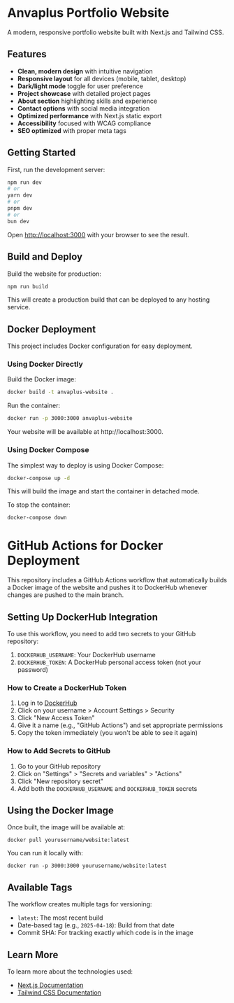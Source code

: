 # Anvaplus Portfolio Website

A modern, responsive portfolio website built with Next.js and Tailwind CSS.

## Features

- **Clean, modern design** with intuitive navigation
- **Responsive layout** for all devices (mobile, tablet, desktop)
- **Dark/light mode** toggle for user preference
- **Project showcase** with detailed project pages
- **About section** highlighting skills and experience
- **Contact options** with social media integration
- **Optimized performance** with Next.js static export
- **Accessibility** focused with WCAG compliance
- **SEO optimized** with proper meta tags

## Getting Started

First, run the development server:

```bash
npm run dev
# or
yarn dev
# or
pnpm dev
# or
bun dev
```

Open [http://localhost:3000](http://localhost:3000) with your browser to see the result.

## Build and Deploy

Build the website for production:

```bash
npm run build
```

This will create a production build that can be deployed to any hosting service.

## Docker Deployment

This project includes Docker configuration for easy deployment.

### Using Docker Directly

Build the Docker image:

```bash
docker build -t anvaplus-website .
```

Run the container:

```bash
docker run -p 3000:3000 anvaplus-website
```

Your website will be available at http://localhost:3000.

### Using Docker Compose

The simplest way to deploy is using Docker Compose:

```bash
docker-compose up -d
```

This will build the image and start the container in detached mode.

To stop the container:

```bash
docker-compose down
```

# GitHub Actions for Docker Deployment

This repository includes a GitHub Actions workflow that automatically builds a Docker image of the website and pushes it to DockerHub whenever changes are pushed to the main branch.

## Setting Up DockerHub Integration

To use this workflow, you need to add two secrets to your GitHub repository:

1. `DOCKERHUB_USERNAME`: Your DockerHub username
2. `DOCKERHUB_TOKEN`: A DockerHub personal access token (not your password)

### How to Create a DockerHub Token

1. Log in to [DockerHub](https://hub.docker.com/)
2. Click on your username > Account Settings > Security
3. Click "New Access Token"
4. Give it a name (e.g., "GitHub Actions") and set appropriate permissions
5. Copy the token immediately (you won't be able to see it again)

### How to Add Secrets to GitHub

1. Go to your GitHub repository
2. Click on "Settings" > "Secrets and variables" > "Actions"
3. Click "New repository secret"
4. Add both the `DOCKERHUB_USERNAME` and `DOCKERHUB_TOKEN` secrets

## Using the Docker Image

Once built, the image will be available at:
```
docker pull yourusername/website:latest
```

You can run it locally with:
```
docker run -p 3000:3000 yourusername/website:latest
```

## Available Tags

The workflow creates multiple tags for versioning:
- `latest`: The most recent build
- Date-based tag (e.g., `2025-04-18`): Build from that date
- Commit SHA: For tracking exactly which code is in the image

## Learn More

To learn more about the technologies used:

- [Next.js Documentation](https://nextjs.org/docs)
- [Tailwind CSS Documentation](https://tailwindcss.com/docs)
